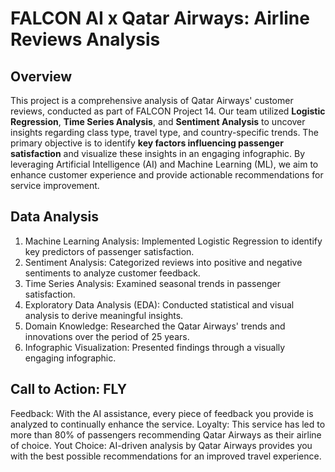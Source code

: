 # FALCON AI x Qatar Airways: Airline Reviews Analysis

## Overview
This project is a comprehensive analysis of Qatar Airways' customer reviews, conducted as part of FALCON Project 14. Our team utilized **Logistic Regression**, **Time Series Analysis**, and **Sentiment Analysis** to uncover insights regarding class type, travel type, and country-specific trends.
The primary objective is to identify **key factors influencing passenger satisfaction** and visualize these insights in an engaging infographic. By leveraging Artificial Intelligence (AI) and Machine Learning (ML), we aim to enhance customer experience and provide actionable recommendations for service improvement.

## Data Analysis
1. Machine Learning Analysis: Implemented Logistic Regression to identify key predictors of passenger satisfaction.
2. Sentiment Analysis: Categorized reviews into positive and negative sentiments to analyze customer feedback.
3. Time Series Analysis: Examined seasonal trends in passenger satisfaction.
4. Exploratory Data Analysis (EDA): Conducted statistical and visual analysis to derive meaningful insights.
5. Domain Knowledge: Researched the Qatar Airways' trends and innovations over the period of 25 years.
6. Infographic Visualization: Presented findings through a visually engaging infographic.

## Call to Action: FLY
Feedback: With the AI assistance, every piece of feedback you provide is analyzed to continually enhance the service.
Loyalty: This service has led to more than 80% of passengers recommending Qatar Airways as their airline of choice.
Yout Choice: AI-driven analysis by Qatar Airways provides you with the best possible recommendations for an improved travel experience.
